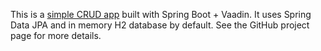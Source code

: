 This is a [simple CRUD app](https://github.com/mstahv/spring-data-vaadin-crud) 
built with Spring Boot + Vaadin. It uses Spring Data JPA and in memory H2 
database by default. See the GitHub project page for more details.


